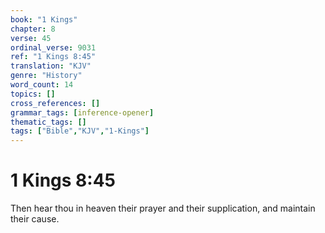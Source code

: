 ```yaml
---
book: "1 Kings"
chapter: 8
verse: 45
ordinal_verse: 9031
ref: "1 Kings 8:45"
translation: "KJV"
genre: "History"
word_count: 14
topics: []
cross_references: []
grammar_tags: [inference-opener]
thematic_tags: []
tags: ["Bible","KJV","1-Kings"]
---
```


# 1 Kings 8:45

Then hear thou in heaven their prayer and their supplication, and maintain their cause.
